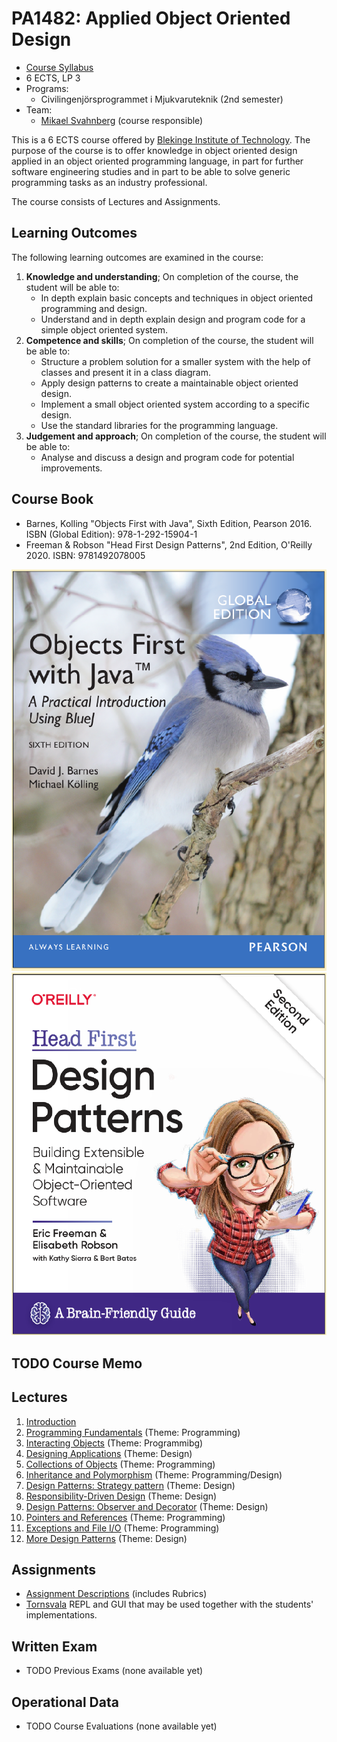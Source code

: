 # PA1482: Applied Object Oriented Design

 - [Course Syllabus](https://edu.bth.se/utbildning/utb_kursplaner.asp?sok=pa1482)
 - 6 ECTS, LP 3
 - Programs:
   - Civilingenjörsprogrammet i Mjukvaruteknik (2nd semester)
 - Team:
   - [Mikael Svahnberg](https://www.bth.se/staff/mikael-svahnberg-msv/) (course responsible)

This is a 6 ECTS course offered by [Blekinge Institute of Technology](https://www.bth.se). 
The purpose of the course is to offer knowledge in
object oriented design applied in an object oriented
programming language, in part for further software
engineering studies and in part to be able to solve
generic programming tasks as an industry
professional.
  
The course consists of Lectures and Assignments.

## Learning Outcomes
The following learning outcomes are examined in the course:
  1. **Knowledge and understanding**;  On completion of the course, the student will be able to:
     - In depth explain basic concepts and techniques in object oriented programming and design.
     - Understand and in depth explain design and program code for a simple object oriented system.
  2. **Competence and skills**;  On completion of the course, the student will be able to:
     - Structure a problem solution for a smaller system with the help of classes and present it in a class diagram.
     - Apply design patterns to create a maintainable object oriented design.
     - Implement a small object oriented system according to a specific design.
     - Use the standard libraries for the programming language.
  3. **Judgement and approach**;  On completion of the course, the student will be able to:
     - Analyse and discuss a design and program code for potential improvements.

## Course Book
- Barnes, Kolling "Objects First with Java", Sixth Edition, Pearson 2016. ISBN (Global Edition): 978-1-292-15904-1
- Freeman & Robson "Head First Design Patterns", 2nd Edition, O'Reilly 2020. ISBN: 9781492078005

![Kolling](./Lectures/01-Introduction/IBarnes-Kolling.png)
![Freeman-Robson](./Lectures/01-Introduction/IFreeman-Robson.png)

## TODO Course Memo

## Lectures

1. [Introduction](./Lectures/01-Introduction/AA-Introduction.org)
2. [Programming Fundamentals](./Lectures/02-Programming-Fundamentals/AA-Programming-Fundamentals.org) (Theme: Programming)
3. [Interacting Objects](./Lectures/03-Interacting-Objects/AA-Interacting-Objects.org) (Theme: Programmibg)
4. [Designing Applications](./Lectures/04-Designing-Applications/AA-Designing-Applications.org) (Theme: Design)
5. [Collections of Objects](./Lectures/05-Collections-of-Objects/AA-Collections-of-Objects.org) (Theme: Programming)
6. [Inheritance and Polymorphism](./Lectures/06-Inheritance-Polymorphism/AA-Inheritance-Polymorphism.org) (Theme: Programming/Design)
7. [Design Patterns: Strategy pattern](./Lectures/07-Design-Patterns-Strategy/AA-Design-Patterns-Strategy.org) (Theme: Design)
8. [Responsibility-Driven Design](./Lectures/08-Responsibility-Driven-Design/AA-Responsibility-Driven-Design.org) (Theme: Design)
9. [Design Patterns: Observer and Decorator](./Lectures/09-Design-Patterns-Observer-Decorator/AA-Design-Patterns-Observer-Decorator.org) (Theme: Design)
10. [Pointers and References](./Lectures/10-Pointers-References/AA-Pointers-References.org) (Theme: Programming)
11. [Exceptions and File I/O](./Lectures/11-Exceptions-File-IO/AA-Exceptions-File-IO.org) (Theme: Programming)
12. [More Design Patterns](./Lectures/12-More-Patterns/AA-More-Patterns.org) (Theme: Design)

## Assignments
   - [Assignment Descriptions](./Assignments/Assignment-Descriptions.pdf) (includes Rubrics)
   - [Tornsvala](https://codeberg.org/mickesv/Tornsvala) REPL and GUI that may be used together with the students' implementations.

## Written Exam
   - TODO Previous Exams (none available yet)

## Operational Data
   - TODO Course Evaluations (none available yet)

